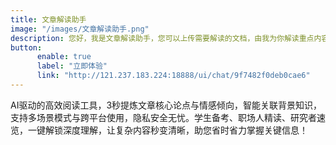 ```yaml
---
title: 文章解读助手
image: "/images/文章解读助手.png"
description: 您好，我是文章解读助手，您可以上传需要解读的文档，由我为你解读重点内容。
button:
      enable: true
      label: "立即体验"
      link: "http://121.237.183.224:18888/ui/chat/9f7482f0deb0cae6"
---
```

AI驱动的高效阅读工具，3秒提炼文章核心论点与情感倾向，智能关联背景知识，支持多场景模式与跨平台使用，隐私安全无忧。学生备考、职场人精读、研究者速览，一键解锁深度理解，让复杂内容秒变清晰，助您省时省力掌握关键信息！
